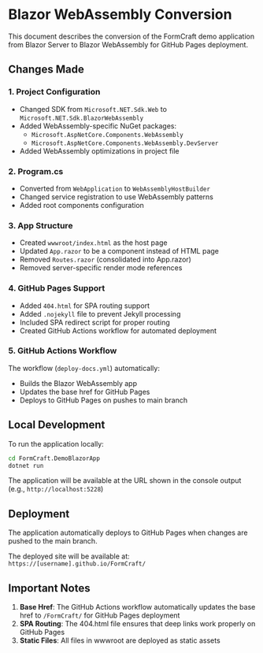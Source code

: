 # Blazor WebAssembly Conversion

This document describes the conversion of the FormCraft demo application from Blazor Server to Blazor WebAssembly for GitHub Pages deployment.

## Changes Made

### 1. Project Configuration
- Changed SDK from `Microsoft.NET.Sdk.Web` to `Microsoft.NET.Sdk.BlazorWebAssembly`
- Added WebAssembly-specific NuGet packages:
  - `Microsoft.AspNetCore.Components.WebAssembly`
  - `Microsoft.AspNetCore.Components.WebAssembly.DevServer`
- Added WebAssembly optimizations in project file

### 2. Program.cs
- Converted from `WebApplication` to `WebAssemblyHostBuilder`
- Changed service registration to use WebAssembly patterns
- Added root components configuration

### 3. App Structure
- Created `wwwroot/index.html` as the host page
- Updated `App.razor` to be a component instead of HTML page
- Removed `Routes.razor` (consolidated into App.razor)
- Removed server-specific render mode references

### 4. GitHub Pages Support
- Added `404.html` for SPA routing support
- Added `.nojekyll` file to prevent Jekyll processing
- Included SPA redirect script for proper routing
- Created GitHub Actions workflow for automated deployment

### 5. GitHub Actions Workflow
The workflow (`deploy-docs.yml`) automatically:
- Builds the Blazor WebAssembly app
- Updates the base href for GitHub Pages
- Deploys to GitHub Pages on pushes to main branch

## Local Development

To run the application locally:
```bash
cd FormCraft.DemoBlazorApp
dotnet run
```

The application will be available at the URL shown in the console output (e.g., `http://localhost:5228`)

## Deployment

The application automatically deploys to GitHub Pages when changes are pushed to the main branch.

The deployed site will be available at: `https://[username].github.io/FormCraft/`

## Important Notes

1. **Base Href**: The GitHub Actions workflow automatically updates the base href to `/FormCraft/` for GitHub Pages deployment
2. **SPA Routing**: The 404.html file ensures that deep links work properly on GitHub Pages
3. **Static Files**: All files in wwwroot are deployed as static assets